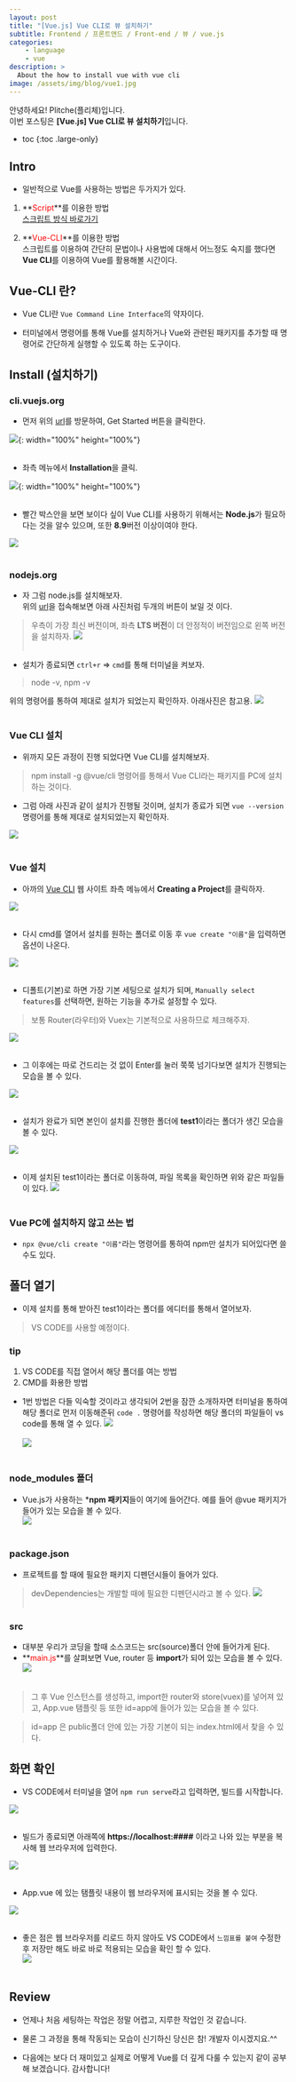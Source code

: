 ```yaml
---
layout: post
title: "[Vue.js] Vue CLI로 뷰 설치하기"
subtitle: Frontend / 프론트앤드 / Front-end / 뷰 / vue.js
categories:
    - language
    - vue
description: >
  About the how to install vue with vue cli
image: /assets/img/blog/vue1.jpg
---
```


안녕하세요! Plitche(플리체)입니다.  
이번 포스팅은 **[Vue.js] Vue CLI로 뷰 설치하기**입니다.  

* toc
{:toc .large-only}

## Intro
* 일반적으로 Vue를 사용하는 방법은 두가지가 있다.  

1. **<font color="red">Script</font>**를 이용한 방법  
[스크립트 방식 바로가기](https://plitche.github.io/language/vue/2021-04-10-vueStudy01/)
  
2. **<font color="red">Vue-CLI</font>**를 이용한 방법  
스크립트를 이용하여 간단히 문법이나 사용법에 대해서 어느정도 숙지를 했다면 **Vue CLI**를 이용하여 Vue를 활용해볼 시간이다.

## Vue-CLI 란?
* Vue CLI란 `Vue Command Line Interface`의 약자이다.  

* 터미널에서 명령어를 통해 Vue를 설치하거나 Vue와 관련된 패키지를 추가할 때 명령어로 간단하게 실행할 수 있도록 하는 도구이다.

## Install (설치하기)
### cli.vuejs.org
* 먼저 위의 [url](cli.vuejs.org)를 방문하여, Get Started 버튼을 클릭한다.

![](/assets/post/vue/20210606/01.jpg){: width="100%" height="100%"}<br/><br/>    

* 좌측 메뉴에서 **Installation**을 클릭.  

![](/assets/post/vue/20210606/02.jpg){: width="100%" height="100%"}<br/><br/>    

* 빨간 박스안을 보면 보이다 싶이 Vue CLI를 사용하기 위해서는 **Node.js**가 필요하다는 것을 알수 있으며, 또한 **8.9**버전 이상이여야 한다.  

![](/assets/post/vue/20210606/03.jpg)<br/><br/>    

### nodejs.org
* 자 그럼 node.js를 설치해보자.  
위의 [url](nodejs.org)을 접속해보면 아래 사진처럼 두개의 버튼이 보일 것 이다.

> 우측이 가장 최신 버전이며, 좌측 **LTS 버전**이 더 안정적이 버전임으로 왼쪽 버전을 설치하자.
![](/assets/post/vue/20210606/04.jpg)<br/><br/>    

* 설치가 종료되면 `ctrl+r` => `cmd`를 통해 터미널을 켜보자.

> node -v, npm -v

위의 명령어를 통하여 제대로 설치가 되었는지 확인하자. 아래사진은 참고용.
![](/assets/post/vue/20210606/05.jpg)<br/><br/>    


### Vue CLI 설치
* 위까지 모든 과정이 진행 되었다면 Vue CLI를 설치해보자.  
> npm install -g @vue/cli
명령어를 통해서 Vue CLI라는 패키지를 PC에 설치하는 것이다.  

* 그럼 아래 사진과 같이 설치가 진행될 것이며, 설치가 종료가 되면 `vue --version` 명령어를 통해 제대로 설치되었는지 확인하자.  

![](/assets/post/vue/20210606/06.jpg)<br/><br/>  

### Vue 설치
* 아까의 [Vue CLI](https://cli.vuejs.org/guide/creating-a-project.html#vue-create) 웹 사이트 좌측 메뉴에서 **Creating a Project**를 클릭하자.

![](/assets/post/vue/20210606/07.jpg)<br/><br/>  

* 다시 cmd를 열어서 설치를 원하는 폴더로 이동 후 `vue create "이름"`을 입력하면 옵션이 나온다.  

![](/assets/post/vue/20210606/08.jpg)<br/><br/>  

* 디폴트(기본)로 하면 가장 기본 세팅으로 설치가 되며, `Manually select features`를 선택하면, 원하는 기능을 추가로 설정할 수 있다.  
> 보통 Router(라우터)와 Vuex는 기본적으로 사용하므로 체크해주자.  

![](/assets/post/vue/20210606/09.jpg)<br/><br/>  

* 그 이후에는 따로 건드리는 것 없이 Enter를 눌러 쭉쭉 넘기다보면 설치가 진행되는 모습을 볼 수 있다.  

![](/assets/post/vue/20210606/10.jpg)<br/><br/>  

* 설치가 완료가 되면 본인이 설치를 진행한 폴더에 **test1**이라는 폴더가 생긴 모습을 볼 수 있다.  

![](/assets/post/vue/20210606/11.jpg)  <br/><br/>

* 이제 설치된 test1이라는 폴더로 이동하여, 파일 목록을 확인하면 위와 같은 파일들이 있다.
![](/assets/post/vue/20210606/12.jpg)  <br/><br/>


### Vue PC에 설치하지 않고 쓰는 법
* `npx @vue/cli create "이름"`라는 명령어를 통하여 npm만 설치가 되어있다면 쓸 수도 있다.

## 폴더 열기
* 이제 설치를 통해 받아진 test1이라는 폴더를 에디터를 통해서 열어보자.
> VS CODE를 사용할 예정이다.

### tip
1. VS CODE를 직접 열어서 해당 폴더를 여는 방법  
2. CMD를 화용한 방법  

* 1번 방법은 다들 익숙할 것이라고 생각되어 2번을 잠깐 소개하자면 터미널을 통하여 해당 폴더로 먼저 이동해준뒤 `code .` 명령어를 작성하면 해당 폴더의 파일들이 vs code를 통해 열 수 있다.
![](/assets/post/vue/20210606/14.jpg)  <br/><br/>
![](/assets/post/vue/20210606/15.jpg)  <br/><br/>

### node_modules 폴더
* Vue.js가 사용하는 ***npm 패키지**들이 여기에 들어간다. 예를 들어 @vue 패키지가 들어가 있는 모습을 볼 수 있다.  
![](/assets/post/vue/20210606/16.jpg)  <br/><br/>


### package.json
* 프로젝트를 할 때에 필요한 패키지 디펜던시들이 들어가 있다.
> devDependencies는 개발할 때에 필요한 디펜던시라고 볼 수 있다.
![](/assets/post/vue/20210606/17.jpg)  <br/><br/>

### src
* 대부분 우리가 코딩을 할때 소스코드는 src(source)폴더 안에 들어가게 된다.
* **<font color="red">main.js</font>**를 살펴보면 Vue, router 등 **import**가 되어 있는 모습을 볼 수 있다.  
![](/assets/post/vue/20210606/18.jpg)  <br/><br/>

> 그 후 Vue 인스턴스를 생성하고, import한 router와 store(vuex)를 넣어져 있고, App.vue 탬플릿 등 또한 id=app에 들어가 있는 모습을 볼 수 있다.  

> id=app 은 public폴더 안에 있는 가장 기본이 되는 index.html에서 찾을 수 있다.

## 화면 확인
* VS CODE에서 터미널을 열어 `npm run serve`라고 입력하면, 빌드를 시작합니다.  

![](/assets/post/vue/20210606/19.jpg)  <br/><br/>

* 빌드가 종료되면 아래쪽에 **https://localhost:####** 이라고 나와 있는 부분을 복사해 웹 브라우저에 입력한다.  

![](/assets/post/vue/20210606/20.jpg)  <br/><br/>

* App.vue 에 있는 탬플릿 내용이 웹 브라우저에 표시되는 것을 볼 수 있다.  

![](/assets/post/vue/20210606/21.jpg)  <br/><br/>

* 좋은 점은 웹 브라우저를 리로드 하지 않아도 VS CODE에서 `느낌표를 붙여` 수정한 후 저장만 해도 바로 바로 적용되는 모습을 확인 할 수 있다.  
![](/assets/post/vue/20210606/22.jpg)  <br/><br/>


## Review
* 언제나 처음 세팅하는 작업은 정말 어렵고, 지루한 작업인 것 같습니다.  

* 물론 그 과정을 통해 작동되는 모습이 신기하신 당신은 참! 개발자 이시겠지요.^^

* 다음에는 보다 더 재미있고 실제로 어떻게 Vue를 더 깊게 다룰 수 있는지 같이 공부해 보겠습니다. 감사합니다!

